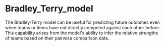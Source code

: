 # Bradley_Terry_model
The Bradley-Terry model can be useful for predicting future outcomes even when teams or items have not directly competed against each other before. This capability arises from the model's ability to infer the relative strengths of teams based on their pairwise comparison data.
